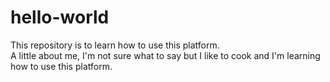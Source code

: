 # hello-world
This repository is to learn how to use this platform.  
A little about me, I'm not sure what to say but I like to cook and I'm learning how to use this platform. 
